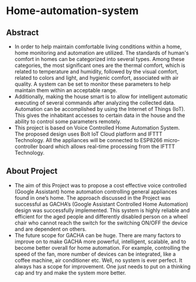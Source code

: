 # Home-automation-system

## Abstract
- In order to help maintain comfortable living conditions within a home, home monitoring and automation are utilized. The standards of human's comfort in homes can be categorized into several types. Among these categories, the most significant ones are the thermal comfort, which is related to temperature and humidity, followed by the visual comfort, related to colors and light, and hygienic comfort, associated with air quality. A system can be set to monitor these parameters to help maintain them within an acceptable range. 
- Additionally, making the house smart is to allow for intelligent automatic executing of several commands after analyzing the collected data. Automation can be accomplished by using the Internet of Things (IoT). This gives the inhabitant accesses to certain data in the house and the ability to control some parameters remotely.
- This project is based on Voice Controlled Home Automation System. The proposed design uses Bolt IoT Cloud platform and IFTTT Technology. All the appliances will be connected to ESP8266 micro-controller board which allows real-time processing from the IFTTT Technology.

## About Project
- The aim of this Project was to propose a cost effective voice controlled (Google Assistant) home automation controlling general appliances found in one’s home. The approach discussed in the Project was successful as GACHA’s (Google Assistant Controlled Home Automation) design was successfully implemented. This system is highly reliable and efficient for the aged people and differently disabled person on a wheel chair who cannot reach the switch for the switching ON/OFF the device and are dependent on others. 
- The future scope for GACHA can be huge. There are many factors to improve on to make GACHA more powerful, intelligent, scalable, and to become better overall for home automation. For example, controlling the speed of the fan, more number of devices can be integrated, like a coffee machine, air conditioner etc. Well, no system is ever perfect. It always has a scope for improvement. One just needs to put on a thinking cap and try and make the system more better.
